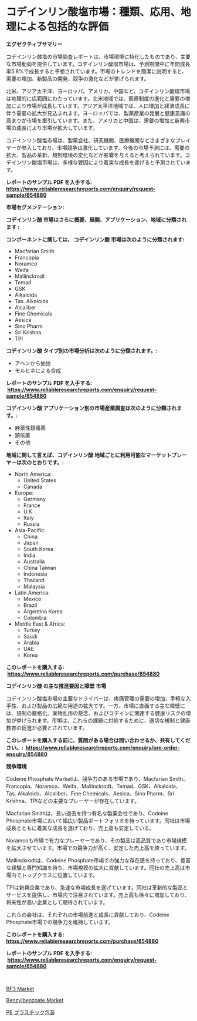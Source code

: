 <p><h1>コデインリン酸塩市場：種類、応用、地理による包括的な評価</h1></p><p><strong>エグゼクティブサマリー</strong></p>
<p><p>コデインリン酸塩の市場調査レポートは、市場環境に特化したものであり、主要な市場動向を提供しています。コデインリン酸塩市場は、予測期間中に年間成長率5.8%で成長すると予想されています。市場のトレンドを簡潔に説明すると、需要の増加、新製品の開発、競争の激化などが挙げられます。</p><p>北米、アジア太平洋、ヨーロッパ、アメリカ、中国など、コデインリン酸塩市場は地理的に広範囲にわたっています。北米地域では、医療制度の進化と需要の増加により市場が成長しています。アジア太平洋地域では、人口増加と経済成長に伴う需要の拡大が見込まれます。ヨーロッパでは、製薬産業の発展と健康意識の高まりが市場を牽引しています。また、アメリカと中国は、需要の増加と新興市場の成長により市場が拡大しています。</p><p>コデインリン酸塩市場は、製薬会社、研究機関、医療機関などさまざまなプレイヤーが参入しており、市場競争は激化しています。今後の市場予測には、需要の拡大、製品の革新、規制環境の変化などが影響を与えると考えられています。コデインリン酸塩市場は、多様な要因により着実な成長を遂げると予測されています。</p></p>
<p><strong>レポートのサンプル PDF を入手する: <a href="https://www.reliableresearchreports.com/enquiry/request-sample/854880">https://www.reliableresearchreports.com/enquiry/request-sample/854880</a></strong></p>
<p><strong>市場セグメンテーション:</strong></p>
<p><strong> コデインリン酸 市場はさらに概要、展開、アプリケーション、地域に分類されます :</strong></p>
<p><strong>コンポーネントに関しては、 コデインリン酸 市場は次のように分類されます: &nbsp;</strong></p>
<p><ul><li>Macfarian Smith</li><li>Francopia</li><li>Noramco</li><li>Weifa</li><li>Mallinckrodt</li><li>Temad</li><li>GSK</li><li>Alkaloida</li><li>Tas. Alkaloids</li><li>Alcaliber</li><li>Fine Chemicals</li><li>Aesica</li><li>Sino Pharm</li><li>Sri Krishna</li><li>TPI</li></ul></p>
<p><strong> コデインリン酸 タイプ別の市場分析は次のように分類されます。:</strong></p>
<p><ul><li>アヘンから抽出</li><li>モルヒネによる合成</li></ul></p>
<p><strong>レポートのサンプル PDF を入手する: &nbsp;<a href="https://www.reliableresearchreports.com/enquiry/request-sample/854880">https://www.reliableresearchreports.com/enquiry/request-sample/854880</a></strong></p>
<p><strong> コデインリン酸 アプリケーション別の市場産業調査は次のように分類されます。:</strong></p>
<p><ul><li>麻薬性鎮痛薬</li><li>鎮咳薬</li><li>その他</li></ul></p>
<p><strong>地域に関して言えば、コデインリン酸 地域ごとに利用可能なマーケットプレーヤーは次のとおりです。:</strong></p>
<p><ul>
    <li>
        North America:
        <ul>
            <li>United States</li>
            <li>Canada</li>
        </ul>
    </li>
    <li>
        Europe:
        <ul>
            <li>Germany</li>
            <li>France</li>
            <li>U.K.</li>
            <li>Italy</li>
            <li>Russia</li>
        </ul>
    </li>
    <li>
        Asia-Pacific:
        <ul>
            <li>China</li>
            <li>Japan</li>
            <li>South Korea</li>
            <li>India</li>
            <li>Australia</li>
            <li>China Taiwan</li>
            <li>Indonesia</li>
            <li>Thailand</li>
            <li>Malaysia</li>
        </ul>
    </li>
    <li>
        Latin America:
        <ul>
            <li>Mexico</li>
            <li>Brazil</li>
            <li>Argentina Korea</li>
            <li>Colombia</li>
        </ul>
    </li>
    <li>
        Middle East & Africa:
        <ul>
            <li>Turkey</li>
            <li>Saudi</li>
            <li>Arabia</li>
            <li>UAE</li>
            <li>Korea</li>
        </ul>
    </li>
    </ul></p>
<p><strong>このレポートを購入する: &nbsp;<a href="https://www.reliableresearchreports.com/purchase/854880">https://www.reliableresearchreports.com/purchase/854880</a></strong></p>
<p><strong>コデインリン酸 の主な推進要因と障壁 市場</strong></p>
<p><p>コデインリン酸塩市場の主要なドライバーは、疼痛管理の需要の増加、手軽な入手性、および製品の広範な用途の拡大です。一方、市場に直面する主な障壁には、規制の厳格化、薬物乱用の懸念、およびコデインに関連する健康リスクの増加が挙げられます。市場は、これらの課題に対処するために、適切な規制と健康教育の促進が必要とされています。</p></p>
<p><strong>このレポートを購入する前に、質問がある場合は問い合わせるか、共有してください。:&nbsp; <a href="https://www.reliableresearchreports.com/enquiry/pre-order-enquiry/854880">https://www.reliableresearchreports.com/enquiry/pre-order-enquiry/854880</a></strong></p>
<p><strong>競争環境</strong></p>
<p><p>Codeine Phosphate Marketは、競争力のある市場であり、Macfarian Smith、Francopia、Noramco、Weifa、Mallinckrodt、Temad、GSK、Alkaloida、Tas. Alkaloids、Alcaliber、Fine Chemicals、Aesica、Sino Pharm、Sri Krishna、TPIなどの主要なプレーヤーが存在しています。</p><p>Macfarian Smithは、長い過去を持つ有名な製薬会社であり、Codeine Phosphate市場において幅広い製品ポートフォリオを持っています。同社は市場成長とともに着実な成長を遂げており、売上高も安定している。</p><p>Noramcoも市場で有力なプレーヤーであり、その製品は高品質であり市場規模を拡大させています。市場での競争力が高く、安定した売上高を誇っています。</p><p>Mallinckrodtは、Codeine Phosphate市場での強力な存在感を持っており、豊富な経験と専門知識を持ち、市場規模の拡大に貢献しています。同社の売上高は市場内でトップクラスに位置しています。</p><p>TPIは新興企業であり、急速な市場成長を遂げています。同社は革新的な製品とサービスを提供し、市場内で注目されています。売上高も徐々に増加しており、将来性が高い企業として期待されています。</p><p>これらの会社は、それぞれの市場前進と成長に貢献しており、Codeine Phosphate市場での競争力を維持しています。</p></p>
<p><strong>このレポートを購入する: &nbsp; <a href="https://www.reliableresearchreports.com/purchase/854880">https://www.reliableresearchreports.com/purchase/854880</a></strong></p>
<p><strong>レポートのサンプル PDF を入手する: &nbsp;<a href="https://www.reliableresearchreports.com/enquiry/request-sample/854880">https://www.reliableresearchreports.com/enquiry/request-sample/854880</a></strong><strong></strong></p>
<p>&nbsp;</p>
<p><p><a href="https://extreme-scabiosa-c81.notion.site/BF3-Market-Size-Global-Industry-Overview-Market-Segmentation-and-Forecast-2024-to-2031-9840312ad1ab45c38057830e29f3bf99">BF3 Market</a></p><p><a href="https://carnation-joke-41f.notion.site/Benzylbenzoate-Market-Research-Report-Unlocks-Analysis-on-the-Market-Financial-Status-Market-Size--4d23f73802fa434cbdc2049aa86447cf">Benzylbenzoate Market</a></p><p><a href="https://medium.com/@leonardgreene1/pe%E3%83%97%E3%83%A9%E3%82%B9%E3%83%81%E3%83%83%E3%82%AF%E5%8C%85%E8%A3%85%E5%B8%82%E5%A0%B4%E3%81%AF-%E5%B8%82%E5%A0%B4%E3%82%B7%E3%82%A7%E3%82%A2-%E5%B8%82%E5%A0%B4%E3%83%88%E3%83%AC%E3%83%B3%E3%83%89-%E3%81%8A%E3%82%88%E3%81%B3%E5%B8%82%E5%A0%B4%E6%88%90%E9%95%B7%E3%81%AB%E9%96%A2%E3%81%99%E3%82%8B%E6%83%85%E5%A0%B1%E3%82%92%E6%8F%90%E4%BE%9B%E3%81%97%E3%81%A6%E3%81%84%E3%81%BE%E3%81%99-daef2f8867c1">PE プラスチック包装</a></p></p>